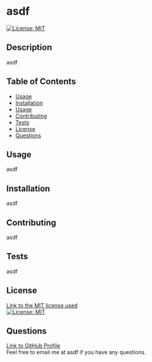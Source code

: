 # asdf
    
[![License: MIT](https://img.shields.io/badge/License-MIT-yellow.svg)](https://opensource.org/licenses/MIT)
  
## Description
  asdf
  
## Table of Contents
  - [Usage](#Usage)
  - [Installation](#Installation)
  - [Usage](#Usage)
  - [Contributing](#Contributing)
  - [Tests](#Tests)
  - [License](#License)
  - [Questions](#Questions)
  
## Usage
  asdf
  
## Installation
  asdf
  
## Contributing 
  asdf
  
## Tests
  asdf
  
  ## License<br/>
  [Link to the MIT license used](https://opensource.org/licenses/MIT)<br/> 
  [![License: MIT](https://img.shields.io/badge/License-MIT-yellow.svg)](https://opensource.org/licenses/MIT)
 
## Questions
  [Link to GitHub Profile](https://github.com/asdf)<br/>
  Feel free to email me at asdf if you have any questions.

